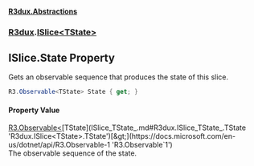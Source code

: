 #### [R3dux.Abstractions](R3dux.Abstractions.md 'R3dux.Abstractions')
### [R3dux](R3dux.Abstractions.md#R3dux 'R3dux').[ISlice&lt;TState&gt;](ISlice_TState_.md 'R3dux.ISlice<TState>')

## ISlice<TState>.State Property

Gets an observable sequence that produces the state of this slice.

```csharp
R3.Observable<TState> State { get; }
```

#### Property Value
[R3.Observable&lt;](https://docs.microsoft.com/en-us/dotnet/api/R3.Observable-1 'R3.Observable`1')[TState](ISlice_TState_.md#R3dux.ISlice_TState_.TState 'R3dux.ISlice<TState>.TState')[&gt;](https://docs.microsoft.com/en-us/dotnet/api/R3.Observable-1 'R3.Observable`1')  
The observable sequence of the state.